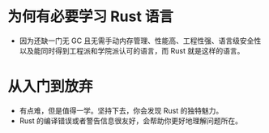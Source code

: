 # 为何有必要学习 Rust 语言

- 因为还缺一门无 GC 且无需手动内存管理、性能高、工程性强、语言级安全性
  以及能同时得到工程派和学院派认可的语言，而 Rust 就是这样的语言。

# 从入门到放弃

- 有点难，但是值得一学。坚持下去，你会发现 Rust 的独特魅力。
- Rust 的编译错误或者警告信息很友好，会帮助你更好地理解问题所在。
